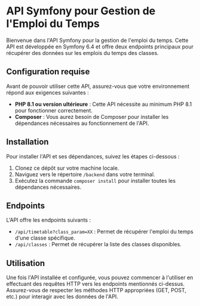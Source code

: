 # API Symfony pour Gestion de l'Emploi du Temps

Bienvenue dans l'API Symfony pour la gestion de l'emploi du temps. Cette API est développée en Symfony 6.4 et offre deux endpoints principaux pour récupérer des données sur les emplois du temps des classes.

## Configuration requise

Avant de pouvoir utiliser cette API, assurez-vous que votre environnement répond aux exigences suivantes :

- **PHP 8.1 ou version ultérieure** : Cette API nécessite au minimum PHP 8.1 pour fonctionner correctement.
- **Composer** : Vous aurez besoin de Composer pour installer les dépendances nécessaires au fonctionnement de l'API.

## Installation

Pour installer l'API et ses dépendances, suivez les étapes ci-dessous :

1. Clonez ce dépôt sur votre machine locale.
2. Naviguez vers le répertoire `/backend` dans votre terminal.
3. Exécutez la commande `composer install` pour installer toutes les dépendances nécessaires.

## Endpoints

L'API offre les endpoints suivants :

- `/api/timetable?class_param=XX` : Permet de récupérer l'emploi du temps d'une classe spécifique.
- `/api/classes` : Permet de récupérer la liste des classes disponibles.

## Utilisation

Une fois l'API installée et configurée, vous pouvez commencer à l'utiliser en effectuant des requêtes HTTP vers les endpoints mentionnés ci-dessus. Assurez-vous de respecter les méthodes HTTP appropriées (GET, POST, etc.) pour interagir avec les données de l'API.

